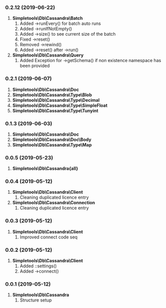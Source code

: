 ### 0.2.12 (2019-06-22)
1. **Simpletools\Db\Cassandra\Batch**
    1. Added ->runEvery() for batch auto runs
    2. Added ->runIfNotEmpty()
    3. Added ->size() to see current size of the batch
    4. Fixed ->reset()
    5. Removed ->rewind()
    6. Added ->reset() after ->run()
2. **Simpletools\Db\Cassandra\Query**
    1. Added Exception for ->getSchema() if non existence namespace has been provided 

### 0.2.1 (2019-06-07)
1. **Simpletools\Db\Cassandra\Doc**
2. **Simpletools\Db\Cassandra\Type\Blob**
3. **Simpletools\Db\Cassandra\Type\Decimal**
4. **Simpletools\Db\Cassandra\Type\SimpleFloat**
5. **Simpletools\Db\Cassandra\Type\Tunyint**

### 0.1.3 (2019-06-03)
1. **Simpletools\Db\Cassandra\Doc**
2. **Simpletools\Db\Cassandra\Doc\Body**
3. **Simpletools\Db\Cassandra\Type\Map**

### 0.0.5 (2019-05-23)
1. **Simpletools\Db\Cassandra\{all}**

### 0.0.4 (2019-05-12)
1. **Simpletools\Db\Cassandra\Client**
    1. Cleaning duplicated licence entry
2. **Simpletools\Db\Cassandra\Connection**
    1. Cleaning duplicated licence entry

### 0.0.3 (2019-05-12)
1. **Simpletools\Db\Cassandra\Client**
     1. Improved connect code seq
     
### 0.0.2 (2019-05-12)
1. **Simpletools\Db\Cassandra\Client**
     1. Added ::settings()
     2. Added ->connect()

### 0.0.1 (2019-05-12)
1. **Simpletools\Db\Cassandra**
     1. Structure setup
